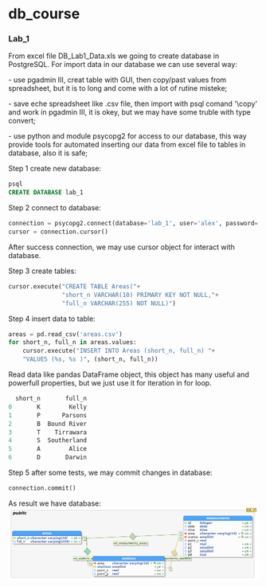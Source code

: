 # db_course
<h3>Lab_1</h3>
From excel file DB_Lab1_Data.xls we going to create database in PostgreSQL. For import data in our database we can use several way:
<p> - use pgadmin III, creat table with GUI, then copy/past values from spreadsheet, but it is to long and come with a lot of rutine misteke;</p>
<p> - save eche spreadsheet like .csv file, then import with psql comand '\copy' and work in pgadmin III, it is okey, but we may have some truble with type convert;</p>
<p> - use python and module psycopg2 for access to our database, this way provide tools for automated inserting our data from excel file to tables in database, also it is safe;</p>

Step 1 create new database:

```sql
psql
CREATE DATABASE lab_1
```

Step 2 connect to database:

```python
connection = psycopg2.connect(database='lab_1', user='alex', password='')
cursor = connection.cursor()
```
After success connection, we may use cursor object for interact with database.

Step 3 create tables:

```python
cursor.execute("CREATE TABLE Areas("+
               "short_n VARCHAR(10) PRIMARY KEY NOT NULL,"+
               "full_n VARCHAR(255) NOT NULL)")
```

Step 4 insert data to table:

```python
areas = pd.read_csv('areas.csv')
for short_n, full_n in areas.values:
    cursor.execute("INSERT INTO Areas (short_n, full_n) "+
    "VALUES (%s, %s )", (short_n, full_n))
```
Read data like pandas DataFrame object, this object has many useful and powerfull properties, but we just use it for iteration in for loop. 

```python
  short_n       full_n
0       K        Kelly
1       P      Parsons
2       B  Bound River
3       T    Tirrawara
4       S  Southerland
5       A        Alice
6       D       Darwin
```

Step 5 after some tests, we may commit  changes in database:

```python
connection.commit()
```
As result we have database:
![alt text](https://github.com/yougooo/db_course/blob/master/LAB_1/lab_1.png)


